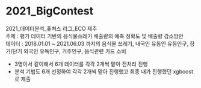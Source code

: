 # 2021_BigContest
2021_데이터분석_퓨처스 리그_ECO 제주  
주제 : 평가 데이터 기반의 음식물쓰레기 배출량의 예측 정확도 및 배출량 감소방안   
데이터 : 2018.01.01 ~ 2021.06.03 까지의 음식물 쓰레기, 내국인 유동인 유동인구, 장기/단기 외국인 유독인구, 거주인구, 음식관련 카드 소비   
- 3명이서 같이해서 6개 데이터를 각각 2개씩 맡아 전처리 진행
- 분석 기법도 6개 선정하여 각각 2개씩 맡아 진행했고 최종 내가 진행했던 xgboost로 제출
